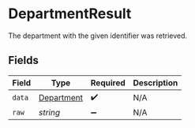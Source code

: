 # DepartmentResult

The department with the given identifier was retrieved.


## Fields

| Field                                           | Type                                            | Required                                        | Description                                     |
| ----------------------------------------------- | ----------------------------------------------- | ----------------------------------------------- | ----------------------------------------------- |
| `data`                                          | [Department](../../models/shared/department.md) | :heavy_check_mark:                              | N/A                                             |
| `raw`                                           | *string*                                        | :heavy_minus_sign:                              | N/A                                             |